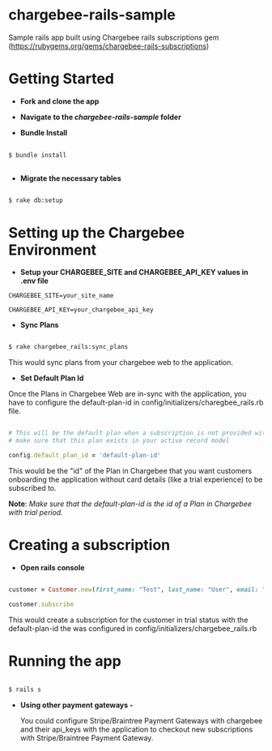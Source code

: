 # chargebee-rails-sample

Sample rails app built using Chargebee rails subscriptions gem (https://rubygems.org/gems/chargebee-rails-subscriptions)

# Getting Started

  * **Fork and clone the app**
  
  * **Navigate to the *chargebee-rails-sample* folder**
  
  * **Bundle Install**
  
  ```zsh
      
  $ bundle install
    
  ```
  
  * **Migrate the necessary tables**
  
  ```zsh
  
  $ rake db:setup
  
  ```
  
# Setting up the Chargebee Environment

  * **Setup your CHARGEBEE_SITE and CHARGEBEE_API_KEY values in .env file**
  
  ```env
  CHARGEBEE_SITE=your_site_name
  
  CHARGEBEE_API_KEY=your_chargebee_api_key
  ```
  
  * **Sync Plans**
   
  ```zsh
  
  $ rake chargebee_rails:sync_plans
  
  ```
  
  This would sync plans from your chargebee web to the application.
  
  * **Set Default Plan Id**
  
  Once the Plans in Chargebee Web are in-sync with the application, you have to configure the default-plan-id in config/initializers/charegbee_rails.rb file.
  
  ```ruby
  
  # This will be the default plan when a subscription is not provided with one
  # make sure that this plan exists in your active record model
  
  config.default_plan_id = 'default-plan-id'
  
  ```
  
  This would be the "id" of the Plan in Chargebee that you want customers onboarding the application without card details (like a trial experience) to be subscribed to.
  
  **Note**: *Make sure that the default-plan-id is the id of a Plan in Chargebee with trial period.*
  
# Creating a subscription

  * **Open rails console**
  
  ```ruby
  
  customer = Customer.new(first_name: "Test", last_name: "User", email: "test@example.com", phone: "1234556789", company: "New Company")
  
  customer.subscribe
  
  ```
  
  This would create a subscription for the customer in trial status with the default-plan-id the was configured in config/initializers/chargebee_rails.rb
  
# Running the app

  ```zsh
  
  $ rails s
  
  ```

  * **Using other payment gateways -** 
    
    You could configure Stripe/Braintree Payment Gateways with chargebee and their api_keys with the application to checkout new subscriptions with Stripe/Braintree Payment Gateway.


